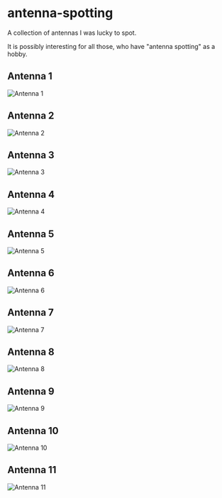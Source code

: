 # antenna-spotting
A collection of antennas I was lucky to spot.

It is possibly interesting for all those, who have "antenna spotting" as a hobby.

## Antenna 1
![Antenna 1](images/ant-1.jpg)

## Antenna 2
![Antenna 2](images/ant-2.jpg)

## Antenna 3
![Antenna 3](images/ant-3.jpg)

## Antenna 4
![Antenna 4](images/ant-4.jpg)

## Antenna 5
![Antenna 5](images/ant-5.jpg)

## Antenna 6
![Antenna 6](images/ant-6.jpg)

## Antenna 7
![Antenna 7](images/ant-7.jpg)

## Antenna 8
![Antenna 8](images/ant-8.jpg)

## Antenna 9
![Antenna 9](images/ant-9.jpg)

## Antenna 10
![Antenna 10](images/ant-10.jpg)

## Antenna 11
![Antenna 11](images/ant-11.jpg)

